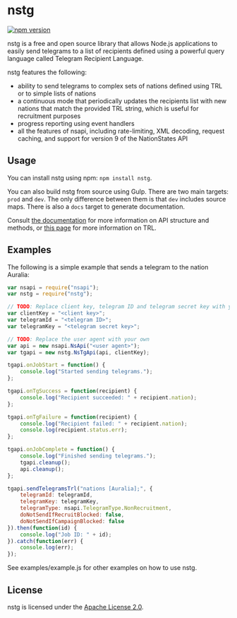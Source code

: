 # nstg #

[![npm version](https://badge.fury.io/js/nstg.svg)](https://badge.fury.io/js/nstg)

nstg is a free and open source library that allows Node.js applications to 
easily send telegrams to a list of recipients defined using a powerful query 
language called Telegram Recipient Language.

nstg features the following:

* ability to send telegrams to complex sets of nations defined using TRL or to
  simple lists of nations
* a continuous mode that periodically updates the recipients list with new
  nations that match the provided TRL string, which is useful for recruitment 
  purposes
* progress reporting using event handlers
* all the features of nsapi, including rate-limiting, XML decoding, request
  caching, and support for version 9 of the NationStates API

## Usage ##

You can install nstg using npm: `npm install nstg`.

You can also build nstg from source using Gulp. There are two main targets: 
`prod` and `dev`. The only difference between them is that `dev` includes
source maps. There is also a `docs` target to generate documentation.

Consult [the documentation](https://github.com/auralia/node-nstg) 
for more information on API structure and methods, or 
[this page](https://github.com/auralia/node-nstg/blob/master/docs/trl.md)
for more information on TRL.

## Examples ##

The following is a simple example that sends a telegram to the nation Auralia:

```js
var nsapi = require("nsapi");
var nstg = require("nstg");

// TODO: Replace client key, telegram ID and telegram secret key with your own
var clientKey = "<client key>";
var telegramId = "<telegram ID>";
var telegramKey = "<telegram secret key>";

// TODO: Replace the user agent with your own
var api = new nsapi.NsApi("<user agent>");
var tgapi = new nstg.NsTgApi(api, clientKey);

tgapi.onJobStart = function() {
    console.log("Started sending telegrams.");
};

tgapi.onTgSuccess = function(recipient) {
    console.log("Recipient succeeded: " + recipient.nation);
};

tgapi.onTgFailure = function(recipient) {
    console.log("Recipient failed: " + recipient.nation);
    console.log(recipient.status.err);
};

tgapi.onJobComplete = function() {
    console.log("Finished sending telegrams.");
    tgapi.cleanup();
    api.cleanup();
};

tgapi.sendTelegramsTrl("nations [Auralia];", {
    telegramId: telegramId,
    telegramKey: telegramKey,
    telegramType: nsapi.TelegramType.NonRecruitment,
    doNotSendIfRecruitBlocked: false,
    doNotSendIfCampaignBlocked: false
}).then(function(id) {
    console.log("Job ID: " + id);
}).catch(function(err) {
    console.log(err);
});
```

See examples/example.js for other examples on how to use nstg.

## License ##

nstg is licensed under the [Apache License 2.0](http://www.apache.org/licenses/LICENSE-2.0).
